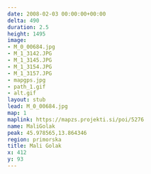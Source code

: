 ```yaml
---
date: 2008-02-03 00:00:00+00:00
delta: 490
duration: 2.5
height: 1495
image:
- M_0_00684.jpg
- M_1_3142.JPG
- M_1_3145.JPG
- M_1_3154.JPG
- M_1_3157.JPG
- mapgps.jpg
- path_1.gif
- alt.gif
layout: stub
lead: M_0_00684.jpg
map: 1
maplink: https://mapzs.projekti.si/poi/5276
name: MaliGolak
peak: 45.978565,13.864346
region: primorska
title: Mali Golak
x: 412
y: 93
---
```

